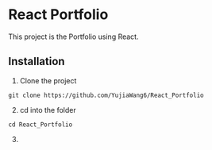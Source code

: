 # React Portfolio

This project is the Portfolio using React.

## Installation 
1. Clone the project
  ```
  git clone https://github.com/YujiaWang6/React_Portfolio
  ```
2. cd into the folder
  ```
  cd React_Portfolio
  ```
3. 
